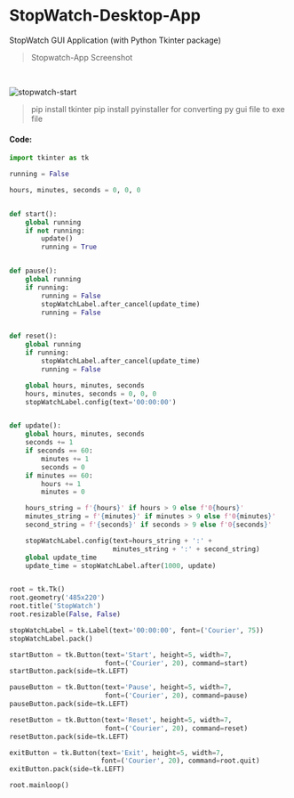 # StopWatch-Desktop-App
StopWatch GUI Application (with Python Tkinter package)

> Stopwatch-App Screenshot
<br>

![stopwatch-start](https://github.com/Nischal-Pradhan/StopWatch-Desktop-App/assets/68721650/ffd4d7eb-dcca-49d2-89b2-1384864dc75e)

>pip install tkinter
>pip install pyinstaller for converting py gui file to exe file

#### Code:
```Python
import tkinter as tk

running = False

hours, minutes, seconds = 0, 0, 0


def start():
    global running
    if not running:
        update()
        running = True


def pause():
    global running
    if running:
        running = False
        stopWatchLabel.after_cancel(update_time)
        running = False


def reset():
    global running
    if running:
        stopWatchLabel.after_cancel(update_time)
        running = False

    global hours, minutes, seconds
    hours, minutes, seconds = 0, 0, 0
    stopWatchLabel.config(text='00:00:00')


def update():
    global hours, minutes, seconds
    seconds += 1
    if seconds == 60:
        minutes += 1
        seconds = 0
    if minutes == 60:
        hours += 1
        minutes = 0

    hours_string = f'{hours}' if hours > 9 else f'0{hours}'
    minutes_string = f'{minutes}' if minutes > 9 else f'0{minutes}'
    second_string = f'{seconds}' if seconds > 9 else f'0{seconds}'

    stopWatchLabel.config(text=hours_string + ':' +
                          minutes_string + ':' + second_string)
    global update_time
    update_time = stopWatchLabel.after(1000, update)


root = tk.Tk()
root.geometry('485x220')
root.title('StopWatch')
root.resizable(False, False)

stopWatchLabel = tk.Label(text='00:00:00', font=('Courier', 75))
stopWatchLabel.pack()

startButton = tk.Button(text='Start', height=5, width=7,
                        font=('Courier', 20), command=start)
startButton.pack(side=tk.LEFT)

pauseButton = tk.Button(text='Pause', height=5, width=7,
                        font=('Courier', 20), command=pause)
pauseButton.pack(side=tk.LEFT)

resetButton = tk.Button(text='Reset', height=5, width=7,
                        font=('Courier', 20), command=reset)
resetButton.pack(side=tk.LEFT)

exitButton = tk.Button(text='Exit', height=5, width=7,
                       font=('Courier', 20), command=root.quit)
exitButton.pack(side=tk.LEFT)

root.mainloop()
```
